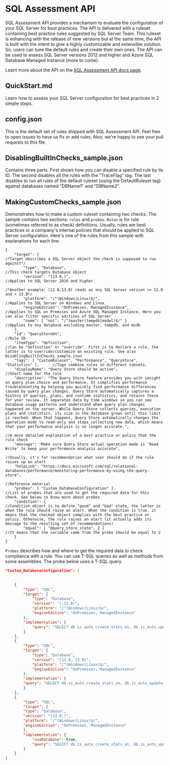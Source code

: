 # SQL Assessment API

SQL Assessment API provides a mechanism to evaluate the configuration of your SQL Server for best practices. The API is delivered with a ruleset containing best practice rules suggested by SQL Server Team. This ruleset is enhancing with the release of new versions but at the same time, the API is built with the intent to give a highly customizable and extensible solution. So, users can tune the default rules and create their own ones. The API can be used to assess SQL Server versions 2012 and higher and Azure SQL Database Managed Instance (more to come).

Learn more about the API on the [SQL Assessment API docs page](https://docs.microsoft.com/en-us/sql/sql-assessment-api/sql-assessment-api-overview).

## QuickStart.md

Learn how to assess your SQL Server configuration for best practices in 2 simple steps.

## config.json

This is the default set of rules shipped with SQL Assessment API. Feel free to open issues to have us fix or add rules. Also, we're happy to see your pull requests to this file.

## DisablingBuiltInChecks_sample.json

Contains three parts. First shows how you can disable a specified rule by its ID. The second disables all the rules with the "TraceFlag" tag. The last disables to run all rules of the default ruleset (using the DefaultRuleset tag) against databases named "DBName1" and "DBName2".

## MakingCustomChecks_sample.json

Demonstrates how to make a custom ruleset containing two checks. The sample contains two sections: `rules` and `probes`. `Rules` is for rule (sometimes referred to as check) definitions. Usually, rules are best practices or a company's internal policies that should be applied to SQL Server configuration. Here's one of the rules from this sample with explanations for each line:

```
{
    "target": {                                                                  /*Target describes a SQL Server object the check is supposed to run against*/
        "type": "Database",                                                          //This check targets Database object
        "version": "[13.0,)",                                                        //Applies to SQL Server 2016 and higher
                                                                                     /*Another example: [12.0,13.0) reads as any SQL Server version >= 12.0 and < 13.0*/
        "platform": "/^(Windows|Linux)$/",                                           //Applies to SQL Server on Windows and Linux
        "engineEdition": "OnPremises, ManagedInstance",                              //Applies to SQL on Premises and Azure SQL Managed Instance. Here you can also filter specific editions of SQL Server
        "name": { "not": "/^(master|tempdb|model)$/" }                               //Applies to any database excluding master, tempdb, and msdb
    },
    "id": "QueryStoreOn",                                                        //Rule ID
    "itemType": "definition",                                                    //Can be "definition" or "override". First is to declare a rule, the latter is to override/customize an existing rule. See also DisablingBuiltInChecks_sample.json
    "tags": [ "CustomRuleset", "Performance", "QueryStore", "Statistics" ],      //Tags combine rules in different subsets.
    "displayName": "Query Store should be active",                               //Short name for the rule
    "description": "The Query Store feature provides you with insight on query plan choice and performance. It simplifies performance troubleshooting by helping you quickly find performance differences caused by query plan changes. Query Store automatically captures a history of queries, plans, and runtime statistics, and retains these for your review. It separates data by time windows so you can see database usage patterns and understand when query plan changes happened on the server. While Query Store collects queries, execution plans and statistics, its size in the database grows until this limit is reached. When that happens, Query Store automatically changes the operation mode to read-only and stops collecting new data, which means that your performance analysis is no longer accurate.",
                                                                                //A more detailed explanation of a best practice or policy that the rule check
    "message": "Make sure Query Store actual operation mode is 'Read Write' to keep your performance analysis accurate",
                                                                                //Usually, it's for recommendation what user should do if the rule raises up an alert
    "helpLink": "https://docs.microsoft.com/sql/relational-databases/performance/monitoring-performance-by-using-the-query-store",
                                                                                //Reference material
    "probes": [ "Custom_DatabaseConfiguration" ],                               //List of probes that are used to get the required data for this check. See below to know more about probes.
    "condition": {                                                              //Condition object is to define "good" and "bad" state, the latter is when the rule should raise an alert. When the condition is true, it means that the checked object complies with the best practice or policy. Otherwise, the rule raises an alert (it actually adds its message to the resulting set of recommendations)
        "equal": [ "@query_store_state", 2 ]                                        //It means that the variable came from the probe should be equal to 2
    }
}

```

`Probes` describes how and where to get the required data to check compliance with a rule. You can use T-SQL queries as well as methods from some assemblies. The probe below uses a T-SQL query.

```json
"Custom_DatabaseConfiguration": [                                               //Probe name is used to reference the probe from a rule
                                                                                //Probe can have a few implementations that will be used for different targets
                                                                                //This probe has two implementations for different version of SQL Server
    {
        "type": "SQL",                                                          //Probe uses a T-SQL query to get the required data. Use 'CLR' for assemblies.
        "target": {                                                             //Probes have their own target, usually to separate implementation for different versions, editions, or platforms. Probe targets work the same way as rule targets do.
            "type": "Database",
            "version": "(,12.0)",                                               //This target is for SQL Server of versions prior to 2014
            "platform": "/^(Windows|Linux)$/",
            "engineEdition": "OnPremises, ManagedInstance"
        },
        "implementation": {                                                     //Implementation object with a T-SQL query. This probe is used in many rules, that's why the query return so many fields
            "query": "SELECT db.is_auto_create_stats_on, db.is_auto_update_stats_on, 0 AS query_store_state, db.collation_name, (SELECT collation_name FROM master.sys.databases (NOLOCK) WHERE database_id = 1) AS master_collation, db.is_auto_close_on, db.is_auto_shrink_on, db.page_verify_option, db.is_db_chaining_on, NULL AS is_auto_create_stats_incremental_on, db.is_trustworthy_on, db.is_parameterization_forced FROM [sys].[databases] (NOLOCK) AS db WHERE db.[name]=@TargetName"
        }
    },
    {                                                                           //This implementation object is to get the required data from SQL Server 2014 (look at target.version)
        "type": "SQL",
        "target": {
            "type": "Database",
            "version": "[12.0, 13.0)",
            "platform": "/^(Windows|Linux)$/",
            "engineEdition": "OnPremises, ManagedInstance"
        },
        "implementation": {
        "query": "SELECT db.is_auto_create_stats_on, db.is_auto_update_stats_on, 0 AS query_store_state, db.collation_name, (SELECT collation_name FROM master.sys.databases (NOLOCK) WHERE database_id = 1) AS master_collation, db.is_auto_close_on, db.is_auto_shrink_on, db.page_verify_option, db.is_db_chaining_on, db.is_auto_create_stats_incremental_on, db.is_trustworthy_on, db.is_parameterization_forced FROM [sys].[databases] (NOLOCK) AS db WHERE db.[name]=@TargetName"
        }
    },
    {
        "type": "SQL",                                                          //This implementation object is to get the required data from SQL Server 2016 and up (look at target.version)
        "target": {
        "type": "Database",
        "version": "[13.0,)",
        "platform": "/^(Windows|Linux)$/",
        "engineEdition": "OnPremises, ManagedInstance"
        },
        "implementation": {
            "useDatabase": true,                                                //Use this key if your query requires to run on a database that is being assessed (it's a replacement for 'USE <DATABASENAME>;')
            "query": "SELECT db.is_auto_create_stats_on, db.is_auto_update_stats_on, (SELECT CAST(actual_state AS DECIMAL) FROM [sys].[database_query_store_options]) AS query_store_state, db.collation_name, (SELECT collation_name FROM master.sys.databases (NOLOCK) WHERE database_id = 1) AS master_collation, db.is_auto_close_on, db.is_auto_shrink_on, db.page_verify_option, db.is_db_chaining_on, db.is_auto_create_stats_incremental_on, db.is_trustworthy_on, db.is_parameterization_forced FROM [sys].[databases] (NOLOCK) AS db WHERE db.[name]=@TargetName"
        }
    }
]
```
